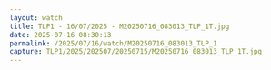 ```yaml
---
layout: watch
title: TLP1 - 16/07/2025 - M20250716_083013_TLP_1T.jpg
date: 2025-07-16 08:30:13
permalink: /2025/07/16/watch/M20250716_083013_TLP_1
capture: TLP1/2025/202507/20250715/M20250716_083013_TLP_1T.jpg
---
```

